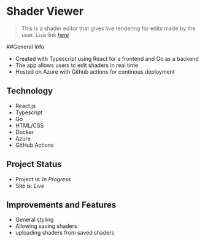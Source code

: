 # Shader Viewer
>This is a shader editor that gives live rendering for edits made by the user.
>Live link [_here_](https://csc490.azurewebsites.net/CSC_490_project/)

##General Info
* Created with Typescript using React for a frontend and Go as a backend
* The app allows users to edit shaders in real time
* Hosted on Azure with Github actions for continous deployment

## Technology
* React.js
* Typescript
* Go
* HTML/CSS
* Docker
* Azure
* GitHub Actions

## Project Status
* Project is: _In Progress_
* Site is: _Live_

## Improvements and Features
* General styling
* Allowing saving shaders
* uploading shaders from saved shaders
